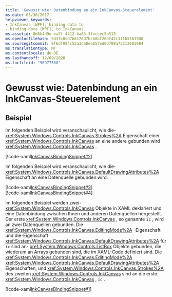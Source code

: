 ```yaml
---
title: 'Gewusst wie: Datenbindung an ein InkCanvas-Steuerelement'
ms.date: 03/30/2017
helpviewer_keywords:
- InkCanvas [WPF], binding data to
- binding data [WPF], to InkCanvas
ms.assetid: 8d6b4d9e-ea7f-4412-ba83-3feccec5a515
ms.openlocfilehash: 5d3fc0ed7b6176d7bc68bf20af42c311b5563908
ms.sourcegitcommit: 9f6df084c53a3da0ea657ed0d708a72213683084
ms.translationtype: MT
ms.contentlocale: de-DE
ms.lasthandoff: 12/09/2020
ms.locfileid: "96977588"
---
```

# <a name="how-to-data-bind-to-an-inkcanvas"></a>Gewusst wie: Datenbindung an ein InkCanvas-Steuerelement
## <a name="example"></a>Beispiel  
 Im folgenden Beispiel wird veranschaulicht, wie die- <xref:System.Windows.Controls.InkCanvas.Strokes%2A> Eigenschaft einer <xref:System.Windows.Controls.InkCanvas> an eine andere gebunden wird <xref:System.Windows.Controls.InkCanvas> .  
  
 [!code-xaml[InkCanvasBindingSnippet#2](~/samples/snippets/csharp/VS_Snippets_Wpf/InkCanvasBindingSnippet/CS/Window2.xaml#2)]  
  
 Im folgenden Beispiel wird veranschaulicht, wie die- <xref:System.Windows.Controls.InkCanvas.DefaultDrawingAttributes%2A> Eigenschaft an eine Datenquelle gebunden wird.  
  
 [!code-xaml[InkCanvasBindingSnippet#3](~/samples/snippets/csharp/VS_Snippets_Wpf/InkCanvasBindingSnippet/CS/Window2.xaml#3)]  
[!code-xaml[InkCanvasBindingSnippet#4](~/samples/snippets/csharp/VS_Snippets_Wpf/InkCanvasBindingSnippet/CS/Window2.xaml#4)]  
  
 Im folgenden Beispiel werden zwei- <xref:System.Windows.Controls.InkCanvas> Objekte in XAML deklariert und eine Datenbindung zwischen Ihnen und anderen Datenquellen hergestellt.  Der erste <xref:System.Windows.Controls.InkCanvas> , so genannte `ic` , wird an zwei Datenquellen gebunden.  Die <xref:System.Windows.Controls.InkCanvas.EditingMode%2A> -Eigenschaft und die-Eigenschaft <xref:System.Windows.Controls.InkCanvas.DefaultDrawingAttributes%2A> für `ic` sind an- <xref:System.Windows.Controls.ListBox> Objekte gebunden, die wiederum an Arrays gebunden sind, die im XAML-Code definiert sind.  Die <xref:System.Windows.Controls.InkCanvas.EditingMode%2A> <xref:System.Windows.Controls.InkCanvas.DefaultDrawingAttributes%2A> Eigenschaften, und <xref:System.Windows.Controls.InkCanvas.Strokes%2A> des zweiten <xref:System.Windows.Controls.InkCanvas> sind an die erste <xref:System.Windows.Controls.InkCanvas> , `ic` .  
  
 [!code-xaml[InkCanvasBindingSnippet#1](~/samples/snippets/csharp/VS_Snippets_Wpf/InkCanvasBindingSnippet/CS/Window1.xaml#1)]
